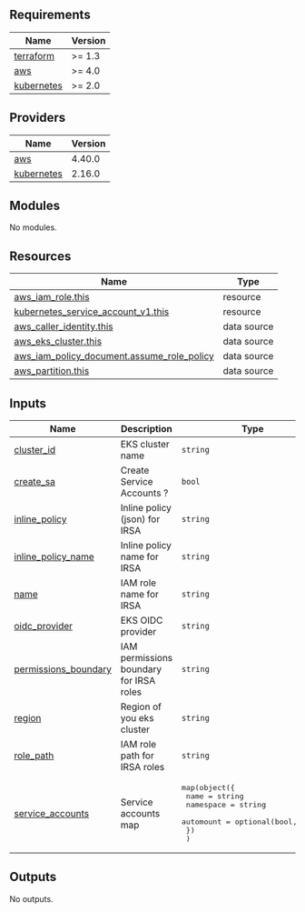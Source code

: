 <!-- BEGIN_TF_DOCS -->
## Requirements

| Name | Version |
|------|---------|
| <a name="requirement_terraform"></a> [terraform](#requirement\_terraform) | >= 1.3 |
| <a name="requirement_aws"></a> [aws](#requirement\_aws) | >= 4.0 |
| <a name="requirement_kubernetes"></a> [kubernetes](#requirement\_kubernetes) | >= 2.0 |

## Providers

| Name | Version |
|------|---------|
| <a name="provider_aws"></a> [aws](#provider\_aws) | 4.40.0 |
| <a name="provider_kubernetes"></a> [kubernetes](#provider\_kubernetes) | 2.16.0 |

## Modules

No modules.

## Resources

| Name | Type |
|------|------|
| [aws_iam_role.this](https://registry.terraform.io/providers/hashicorp/aws/latest/docs/resources/iam_role) | resource |
| [kubernetes_service_account_v1.this](https://registry.terraform.io/providers/hashicorp/kubernetes/latest/docs/resources/service_account_v1) | resource |
| [aws_caller_identity.this](https://registry.terraform.io/providers/hashicorp/aws/latest/docs/data-sources/caller_identity) | data source |
| [aws_eks_cluster.this](https://registry.terraform.io/providers/hashicorp/aws/latest/docs/data-sources/eks_cluster) | data source |
| [aws_iam_policy_document.assume_role_policy](https://registry.terraform.io/providers/hashicorp/aws/latest/docs/data-sources/iam_policy_document) | data source |
| [aws_partition.this](https://registry.terraform.io/providers/hashicorp/aws/latest/docs/data-sources/partition) | data source |

## Inputs

| Name | Description | Type | Default | Required |
|------|-------------|------|---------|:--------:|
| <a name="input_cluster_id"></a> [cluster\_id](#input\_cluster\_id) | EKS cluster name | `string` | n/a | yes |
| <a name="input_create_sa"></a> [create\_sa](#input\_create\_sa) | Create Service Accounts ? | `bool` | `false` | no |
| <a name="input_inline_policy"></a> [inline\_policy](#input\_inline\_policy) | Inline policy (json) for IRSA | `string` | n/a | yes |
| <a name="input_inline_policy_name"></a> [inline\_policy\_name](#input\_inline\_policy\_name) | Inline policy name for IRSA | `string` | `"policy"` | no |
| <a name="input_name"></a> [name](#input\_name) | IAM role name for IRSA | `string` | n/a | yes |
| <a name="input_oidc_provider"></a> [oidc\_provider](#input\_oidc\_provider) | EKS OIDC provider | `string` | `null` | no |
| <a name="input_permissions_boundary"></a> [permissions\_boundary](#input\_permissions\_boundary) | IAM permissions boundary for IRSA roles | `string` | `""` | no |
| <a name="input_region"></a> [region](#input\_region) | Region of you eks cluster | `string` | n/a | yes |
| <a name="input_role_path"></a> [role\_path](#input\_role\_path) | IAM role path for IRSA roles | `string` | `"/"` | no |
| <a name="input_service_accounts"></a> [service\_accounts](#input\_service\_accounts) | Service accounts map | <pre>map(object({<br>    name      = string<br>    namespace = string<br>    automount = optional(bool, true)<br>    })<br>  )</pre> | n/a | yes |

## Outputs

No outputs.
<!-- END_TF_DOCS -->